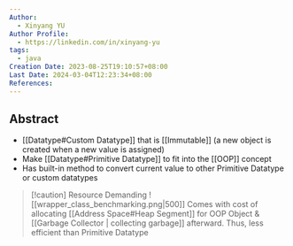 ```yaml
---
Author:
  - Xinyang YU
Author Profile:
  - https://linkedin.com/in/xinyang-yu
tags:
  - java
Creation Date: 2023-08-25T19:10:57+08:00
Last Date: 2024-03-04T12:23:34+08:00
References: 
---
```

## Abstract
- [[Datatype#Custom Datatype]] that is [[Immutable]] (a new object is created when a new value is assigned)
- Make [[Datatype#Primitive Datatype]] to fit into the [[OOP]] concept
- Has built-in method to convert current value to other Primitive Datatype or custom datatypes

>[!caution] Resource Demanding
> ![[wrapper_class_benchmarking.png|500]]
> Comes with cost of allocating [[Address Space#Heap Segment]] for OOP Object & [[Garbage Collector | collecting garbage]] afterward. Thus, less efficient than Primitive Datatype




